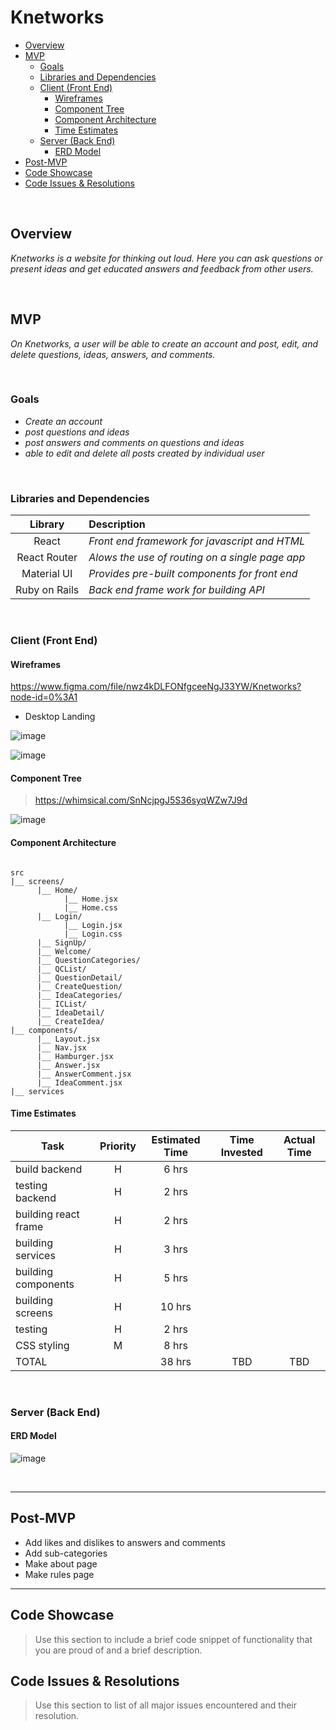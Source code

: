 # Knetworks


- [Overview](#overview)
- [MVP](#mvp)
  - [Goals](#goals)
  - [Libraries and Dependencies](#libraries-and-dependencies)
  - [Client (Front End)](#client-front-end)
    - [Wireframes](#wireframes)
    - [Component Tree](#component-tree)
    - [Component Architecture](#component-architecture)
    - [Time Estimates](#time-estimates)
  - [Server (Back End)](#server-back-end)
    - [ERD Model](#erd-model)
- [Post-MVP](#post-mvp)
- [Code Showcase](#code-showcase)
- [Code Issues & Resolutions](#code-issues--resolutions)

<br>

## Overview

_Knetworks is a website for thinking out loud. Here you can ask questions or present ideas and get educated answers and feedback from other users._

<br>

## MVP

_On Knetworks, a user will be able to create an account and post, edit, and delete questions, ideas, answers, and comments._

<br>

### Goals

- _Create an account_
- _post questions and ideas_
- _post answers and comments on questions and ideas_
- _able to edit and delete all posts created by individual user_

<br>

### Libraries and Dependencies


|     Library      | Description                                     |
| :--------------: | :---------------------------------------------- |
|      React       | _Front end framework for javascript and HTML_   |
|   React Router   | _Alows the use of routing on a single page app_ |
|    Material UI   | _Provides pre-built components for front end_   |
|  Ruby on Rails   | _Back end frame work for building API_          |

<br>

### Client (Front End)

#### Wireframes


https://www.figma.com/file/nwz4kDLFONfgceeNgJ33YW/Knetworks?node-id=0%3A1

- Desktop Landing

![image](https://user-images.githubusercontent.com/65515839/145598265-ed8cd92d-0278-449b-84b8-7f943fd8115a.png)

![image](https://user-images.githubusercontent.com/65515839/145598736-9952ba0d-eddc-41af-930e-be27780b3d25.png)


#### Component Tree

> https://whimsical.com/SnNcjpgJ5S36syqWZw7J9d


![image](https://user-images.githubusercontent.com/65515839/145608656-0cf936eb-34e8-4afa-b045-d8c504b3f8fd.png)


#### Component Architecture
 

``` structure

src
|__ screens/
      |__ Home/
            |__ Home.jsx
            |__ Home.css
      |__ Login/
            |__ Login.jsx
            |__ Login.css
      |__ SignUp/
      |__ Welcome/
      |__ QuestionCategories/
      |__ QCList/
      |__ QuestionDetail/
      |__ CreateQuestion/
      |__ IdeaCategories/
      |__ ICList/
      |__ IdeaDetail/
      |__ CreateIdea/
|__ components/
      |__ Layout.jsx
      |__ Nav.jsx
      |__ Hamburger.jsx
      |__ Answer.jsx
      |__ AnswerComment.jsx
      |__ IdeaComment.jsx
|__ services

```

#### Time Estimates


| Task                 | Priority | Estimated Time | Time Invested | Actual Time |
| -------------------- | :------: | :------------: | :-----------: | :---------: |
| build backend        |    H     |     6 hrs      |               |             |
| testing backend      |    H     |     2 hrs      |               |             |
| building react frame |    H     |     2 hrs      |               |             |
| building services    |    H     |     3 hrs      |               |             |
| building components  |    H     |     5 hrs      |               |             |
| building screens     |    H     |    10 hrs      |               |             |
| testing              |    H     |     2 hrs      |               |             |
| CSS styling          |    M     |     8 hrs      |               |             |
| TOTAL                |          |    38 hrs      |     TBD       |     TBD     |


<br>

### Server (Back End)

#### ERD Model


![image](https://user-images.githubusercontent.com/65515839/145620935-878280ba-727f-4cf1-9cfd-2990dad13950.png)

<br>

***

## Post-MVP

- Add likes and dislikes to answers and comments
- Add sub-categories
- Make about page
- Make rules page

***

## Code Showcase

> Use this section to include a brief code snippet of functionality that you are proud of and a brief description.

## Code Issues & Resolutions

> Use this section to list of all major issues encountered and their resolution.
